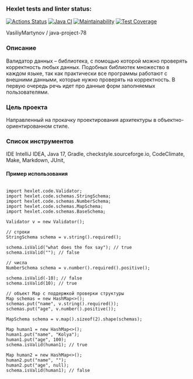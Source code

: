 ### Hexlet tests and linter status:
[![Actions Status](https://github.com/VasiliyMartynov/java-project-78/workflows/hexlet-check/badge.svg)](https://github.com/VasiliyMartynov/java-project-78/actions)
[![Java CI](https://github.com/VasiliyMartynov/java-project-78/actions/workflows/check.yml/badge.svg)](https://github.com/VasiliyMartynov/java-project-78/actions/workflows/check.yml)
[![Maintainability](https://api.codeclimate.com/v1/badges/6aa1f8e4549bf6f89239/maintainability)](https://codeclimate.com/github/VasiliyMartynov/java-project-78/maintainability)
[![Test Coverage](https://api.codeclimate.com/v1/badges/6aa1f8e4549bf6f89239/test_coverage)](https://codeclimate.com/github/VasiliyMartynov/java-project-78/test_coverage)


VasiliyMartynov
/
java-project-78


### Описание
Валидатор данных – библиотека, с помощью которой можно проверять корректность любых 
данных. Подобных библиотек множество в каждом языке, так как практически все 
программы работают с внешними данными, которые нужно проверять на корректность. В первую очередь речь идет про данные форм заполняемых пользователями.

### Цель проекта
Направленный на прокачку проектирования архитектуры в
объектно-ориентированном стиле. 

### Список инструментов
IDE IntelliJ IDEA,
Java 17,
Gradle,
checkstyle.sourceforge.io,
CodeClimate,
Make,
Markdown,
JUnit,


#### Пример использования 

<pre><code>
import hexlet.code.Validator;
import hexlet.code.schemas.StringSchema;
import hexlet.code.schemas.NumberSchema;
import hexlet.code.schemas.MapSchema;
import hexlet.code.schemas.BaseSchema;

Validator v = new Validator();

// строки
StringSchema schema = v.string().required();

schema.isValid("what does the fox say"); // true
schema.isValid(""); // false

// числа
NumberSchema schema = v.number().required().positive();

schema.isValid(-10); // false
schema.isValid(10); // true

// объект Map с поддержкой проверки структуры
Map<String, BaseSchema> schemas = new HashMap<>();
schemas.put("name", v.string().required());
schemas.put("age", v.number().positive());

MapSchema schema = v.map().sizeof(2).shape(schemas);

Map<String, Object> human1 = new HashMap<>();
human1.put("name", "Kolya");
human1.put("age", 100);
schema.isValid(human1); // true

Map<String, Object> human2 = new HashMap<>();
human2.put("name", "");
human2.put("age", null);
schema.isValid(human1); // false
</pre></code>
